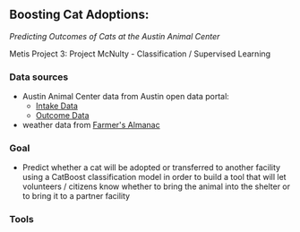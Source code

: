 ## Boosting Cat Adoptions:

*Predicting Outcomes of Cats at the Austin Animal Center*



Metis Project 3: Project McNulty - Classification / Supervised Learning



### Data sources

- Austin Animal Center data from Austin open data portal:
  - [Intake Data](https://data.austintexas.gov/Health-and-Community-Services/Austin-Animal-Center-Intakes/wter-evkm)
  - [Outcome Data](https://data.austintexas.gov/Health-and-Community-Services/Austin-Animal-Center-Outcomes/9t4d-g238)
- weather data from [Farmer's Almanac](https://www.almanac.com/weather/history)



### Goal

- Predict whether a cat will be adopted or transferred to another facility using a CatBoost classification model in order to build a tool that will let volunteers / citizens know whether to bring the animal into the shelter or to bring it to a partner facility



### Tools



